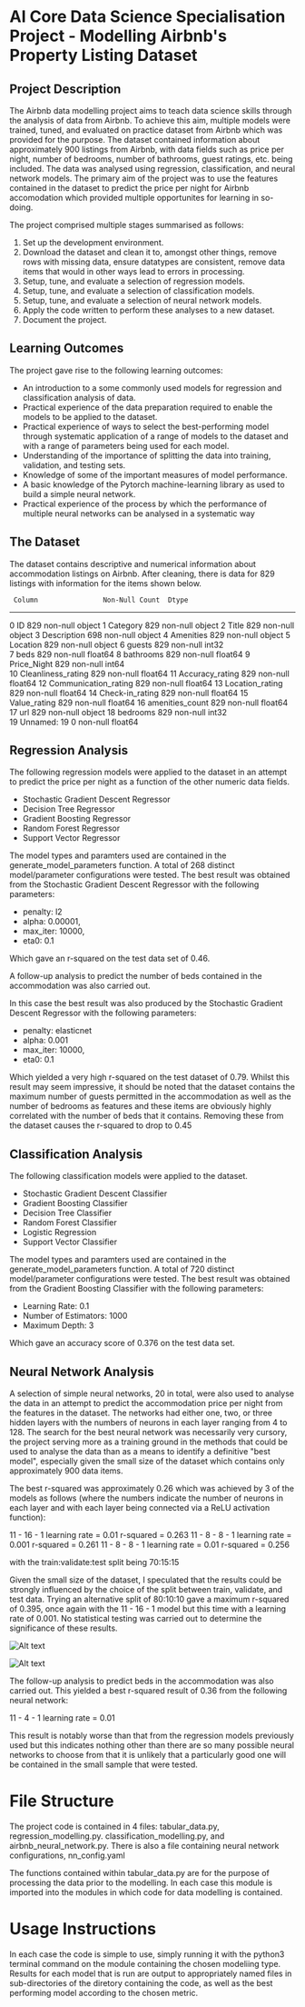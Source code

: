 # AI Core Data Science Specialisation Project - Modelling Airbnb's Property Listing Dataset

## Project Description
The Airbnb data modelling project aims to teach data science skills through the analysis of data from Airbnb. To achieve this aim,
multiple models were trained, tuned, and evaluated on practice dataset from Airbnb which was provided for the purpose. The dataset
contained information about approximately 900 listings from Airbnb, with data fields such as price per night, number of bedrooms,
number of bathrooms, guest ratings, etc. being included. The data was analysed using regression, classification, and neural network
models. The primary aim of the project was to use the features contained in the dataset to predict the price per night for Airbnb
accomodation which provided multiple opportunites for learning in so-doing.

The project comprised multiple stages summarised as follows:

1. Set up the development environment.
2. Download the dataset and clean it to, amongst other things, remove rows with missing data, ensure datatypes are consistent,
remove data items that would in other ways lead to errors in processing.
3. Setup, tune, and evaluate a selection of regression models.
4. Setup, tune, and evaluate a selection of classification models.
5. Setup, tune, and evaluate a selection of neural network models.
6. Apply the code written to perform these analyses to a new dataset.
7. Document the project.

## Learning Outcomes
The project gave rise to the following learning outcomes:

- An introduction to a some commonly used models for regression and classification analysis of data.
- Practical experience of the data preparation required to enable the models to be applied to the dataset.
- Practical experience of ways to select the best-performing model through systematic application of a range of models to the dataset
and with a range of parameters being used for each model.
- Understanding of the importance of splitting the data into training, validation, and testing sets.
- Knowledge of some of the important measures of model performance.
- A basic knowledge of the Pytorch machine-learning library as used to build a simple neural network.
- Practical experience of the process by which the performance of multiple neural networks can be analysed in a systematic way

## The Dataset
The dataset contains descriptive and numerical information about accommodation listings on Airbnb. After cleaning, there is data for 829 listings with information for the items shown below.

     Column                Non-Null Count  Dtype  
---  ------                --------------  -----  
 0   ID                    829 non-null    object 
 1   Category              829 non-null    object 
 2   Title                 829 non-null    object 
 3   Description           698 non-null    object 
 4   Amenities             829 non-null    object 
 5   Location              829 non-null    object 
 6   guests                829 non-null    int32  
 7   beds                  829 non-null    float64
 8   bathrooms             829 non-null    float64
 9   Price_Night           829 non-null    int64  
 10  Cleanliness_rating    829 non-null    float64
 11  Accuracy_rating       829 non-null    float64
 12  Communication_rating  829 non-null    float64
 13  Location_rating       829 non-null    float64
 14  Check-in_rating       829 non-null    float64
 15  Value_rating          829 non-null    float64
 16  amenities_count       829 non-null    float64
 17  url                   829 non-null    object 
 18  bedrooms              829 non-null    int32  
 19  Unnamed: 19           0 non-null      float64

## Regression Analysis
The following regression models were applied to the dataset in an attempt to predict the price per night as a function of the other numeric data fields.

- Stochastic Gradient Descent Regressor
- Decision Tree Regressor
- Gradient Boosting Regressor
- Random Forest Regressor
- Support Vector Regressor

The model types and paramters used are contained in the generate_model_parameters function. A total of 268 distinct model/parameter
configurations were tested. The best result was obtained from the Stochastic Gradient Descent Regressor with the following parameters:

- penalty: l2
- alpha: 0.00001,
- max_iter: 10000,
- eta0: 0.1

Which gave an r-squared on the test data set of 0.46.

A follow-up analysis to predict the number of beds contained in the accommodation was also carried out.

In this case the best result was also produced by the Stochastic Gradient Descent Regressor with the following parameters:

- penalty: elasticnet
- alpha: 0.001
- max_iter: 10000,
- eta0: 0.1

Which yielded a very high r-squared on the test dataset of 0.79. Whilst this result may seem impressive, it should be noted that the dataset contains the maximum number of guests permitted in the accommodation as well as the number of bedrooms as features and these items are obviously highly correlated with the number of beds that it contains. Removing these from the dataset causes the r-squared to drop to 0.45 

## Classification Analysis
The following classification models were applied to the dataset.
- Stochastic Gradient Descent Classifier
- Gradient Boosting Classifier
- Decision Tree Classifier
- Random Forest Classifier
- Logistic Regression
- Support Vector Classifier

The model types and paramters used are contained in the generate_model_parameters function. A total of 720 distinct model/parameter
configurations were tested. The best result was obtained from the Gradient Boosting Classifier with the following parameters:

- Learning Rate: 0.1
- Number of Estimators: 1000
- Maximum Depth: 3

Which gave an accuracy score of 0.376 on the test data set.

## Neural Network Analysis
A selection of simple neural networks, 20 in total, were also used to analyse the data in an attempt to predict the accommodation
price per night from the features in the dataset. The networks had either one, two, or three hidden layers with the numbers of
neurons in each layer ranging from 4 to 128. The search for the best neural network was necessarily very cursory, the project serving
more as a training ground in the methods that could be used to analyse the data than as a means to identify a definitive "best model",
especially given the small size of the dataset which contains only approximately 900 data items.

The best r-squared was approximately 0.26 which was achieved by 3 of the models as follows (where the numbers indicate the number of
neurons in each layer and with each layer being connected via a ReLU activation function):

11 - 16 - 1 learning rate = 0.01      r-squared = 0.263
11 - 8 - 8 - 1 learning rate = 0.001  r-squared = 0.261
11 - 8 - 8 - 1 learning rate  = 0.01  r-squared = 0.256

with the train:validate:test split being 70:15:15

Given the small size of the dataset, I speculated that the results could be strongly influenced by the choice of the split between train, validate, and test data. Trying an alternative split of 80:10:10 gave a maximum r-squared of 0.395, once again with the 11 - 16 - 1 model but this time with a learning rate of 0.001. No statistical testing was carried out to determine the significance of these results.

![Alt text](../../../../Pictures/Screenshots/Screenshot%20from%202023-10-10%2017-05-32.png)

![Alt text](../../../../Pictures/Screenshots/Screenshot%20from%202023-10-10%2017-08-05.png)

The follow-up analysis to predict beds in the accommodation was also carried out. This yielded a best r-squared result of 0.36 from the following neural network:

11 - 4 - 1 learning rate = 0.01

This result is notably worse than that from the regression models previously used but this indicates nothing other than there are so many possible neural networks to choose from that it is unlikely that a particularly good one will be contained in the small sample that were tested.

# File Structure
The project code is contained in 4 files: tabular_data.py, regression_modelling.py. classification_modelling.py, and airbnb_neural_network.py. There is also a file containing neural network configurations, nn_config.yaml

The functions contained within tabular_data.py are for the purpose of processing the data prior to the modelling. In each case this module is imported into the modules in which code for data modelling is contained.

# Usage Instructions
In each case the code is simple to use, simply running it with the python3 terminal command on the module containing the chosen modeliing type. Results for each model that is run are output to appropriately named files in sub-directories of the diretory containing the code, as well as the best performing model according to the chosen metric.